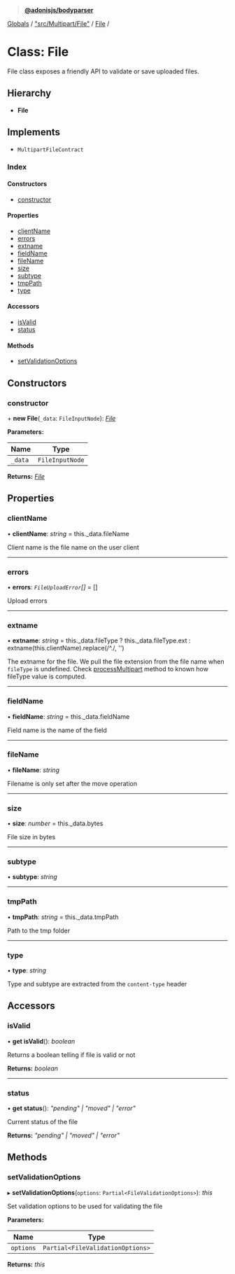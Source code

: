 > **[@adonisjs/bodyparser](../README.md)**

[Globals](../globals.md) / ["src/Multipart/File"](../modules/_src_multipart_file_.md) / [File](_src_multipart_file_.file.md) /

# Class: File

File class exposes a friendly API to validate or save uploaded
files.

## Hierarchy

* **File**

## Implements

* `MultipartFileContract`

### Index

#### Constructors

* [constructor](_src_multipart_file_.file.md#constructor)

#### Properties

* [clientName](_src_multipart_file_.file.md#clientname)
* [errors](_src_multipart_file_.file.md#errors)
* [extname](_src_multipart_file_.file.md#extname)
* [fieldName](_src_multipart_file_.file.md#fieldname)
* [fileName](_src_multipart_file_.file.md#filename)
* [size](_src_multipart_file_.file.md#size)
* [subtype](_src_multipart_file_.file.md#subtype)
* [tmpPath](_src_multipart_file_.file.md#tmppath)
* [type](_src_multipart_file_.file.md#type)

#### Accessors

* [isValid](_src_multipart_file_.file.md#isvalid)
* [status](_src_multipart_file_.file.md#status)

#### Methods

* [setValidationOptions](_src_multipart_file_.file.md#setvalidationoptions)

## Constructors

###  constructor

\+ **new File**(`_data`: `FileInputNode`): *[File](_src_multipart_file_.file.md)*

**Parameters:**

Name | Type |
------ | ------ |
`_data` | `FileInputNode` |

**Returns:** *[File](_src_multipart_file_.file.md)*

## Properties

###  clientName

• **clientName**: *string* =  this._data.fileName

Client name is the file name on the user client

___

###  errors

• **errors**: *`FileUploadError`[]* =  []

Upload errors

___

###  extname

• **extname**: *string* =  this._data.fileType
    ? this._data.fileType.ext
    : extname(this.clientName).replace(/^\./, '')

The extname for the file. We pull the file extension from the file
name when `fileType` is undefined. Check [processMultipart](../modules/_src_multipart_processmultipart_.md#processmultipart)
method to known how fileType value is computed.

___

###  fieldName

• **fieldName**: *string* =  this._data.fieldName

Field name is the name of the field

___

###  fileName

• **fileName**: *string*

Filename is only set after the move operation

___

###  size

• **size**: *number* =  this._data.bytes

File size in bytes

___

###  subtype

• **subtype**: *string*

___

###  tmpPath

• **tmpPath**: *string* =  this._data.tmpPath

Path to the tmp folder

___

###  type

• **type**: *string*

Type and subtype are extracted from the `content-type`
header

## Accessors

###  isValid

• **get isValid**(): *boolean*

Returns a boolean telling if file is
valid or not

**Returns:** *boolean*

___

###  status

• **get status**(): *"pending" | "moved" | "error"*

Current status of the file

**Returns:** *"pending" | "moved" | "error"*

## Methods

###  setValidationOptions

▸ **setValidationOptions**(`options`: `Partial<FileValidationOptions>`): *this*

Set validation options to be used for
validating the file

**Parameters:**

Name | Type |
------ | ------ |
`options` | `Partial<FileValidationOptions>` |

**Returns:** *this*